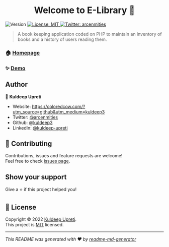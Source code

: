 <h1 align="center">Welcome to E-Library 👋</h1>
<p>
  <img alt="Version" src="https://img.shields.io/badge/version-1.0.0-blue.svg?cacheSeconds=2592000" />
  <a href="https://github.com/kuldeep3/e-library/blob/master/LICENSE" target="_blank">
    <img alt="License: MIT" src="https://img.shields.io/badge/License-MIT-yellow.svg" />
  </a>
  <a href="https://twitter.com/arcenmities" target="_blank">
    <img alt="Twitter: arcenmities" src="https://img.shields.io/twitter/follow/arcenmities.svg?style=social" />
  </a>
</p>

> A book keeping application coded on PHP to maintain an inventory of books and a history of users reading them.

### 🏠 [Homepage](e-library.com)

### ✨ [Demo](e-library.com)

## Author

👤 **Kuldeep Upreti**

* Website: https://coloredcow.com/?utm_source=github&utm_medium=kuldeep3
* Twitter: [@arcenmities](https://twitter.com/arcenmities)
* Github: [@kuldeep3](https://github.com/kuldeep3)
* LinkedIn: [@kuldeep-upreti](https://linkedin.com/in/kuldeep-upreti)

## 🤝 Contributing

Contributions, issues and feature requests are welcome!<br />Feel free to check [issues page](https://github.com/kuldeep3/e-library/issues). 

## Show your support

Give a ⭐️ if this project helped you!

## 📝 License

Copyright © 2022 [Kuldeep Upreti](https://github.com/kuldeep3).<br />
This project is [MIT](https://github.com/kuldeep3/e-library/blob/master/LICENSE) licensed.

***
_This README was generated with ❤️ by [readme-md-generator](https://github.com/kefranabg/readme-md-generator)_